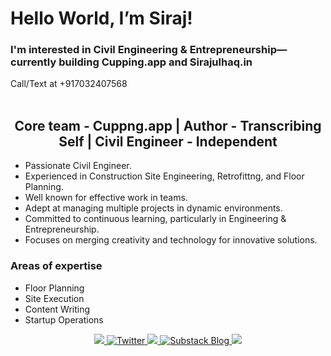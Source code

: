 <h1>Hello World, I’m Siraj! </h1>

<h3>I'm interested in Civil Engineering & Entrepreneurship—currently building Cupping.app and Sirajulhaq.in</h3>
Call/Text at +917032407568 
<br> 
<br> 

<h2 align="center" dir="auto">Core team - Cuppng.app | Author - Transcribing Self | Civil Engineer - Independent</h2>

- Passionate Civil Engineer.
- Experienced in Construction Site Engineering, Retrofittng, and Floor Planning.
- Well known for effective work in teams.
- Adept at managing multiple projects in dynamic environments.
- Committed to continuous learning, particularly in Engineering & Entrepreneurship.
- Focuses on merging creativity and technology for innovative solutions.

<h3>Areas of expertise</h3>

- Floor Planning 
- Site Execution 
- Content Writing 
- Startup Operations 

<div align="center" dir="auto"> 
  <a href="https://sirajulhaq.in" rel="nofollow">
    <img src="https://camo.githubusercontent.com/57203977f3fa83e88ec66f6f3557fbb8bb18558dd4ebb746bd5d8157c6cd14d1/68747470733a2f2f696d672e736869656c64732e696f2f62616467652f2532302df09f8c90576562736974652d626c756576696f6c65742e7376673f267374796c653d666f722d7468652d6261646765266c6f676f3d6865616c7468696e6573736573266c6f676f436f6c6f723d626c756576696f6c6574253230616c743d77656273697465" 
data-canonical-src="https://img.shields.io/badge/%20-🌐Website-blueviolet.svg?&style=for-the-badge&logo=healthinesses&logoColor=blueviolet%20alt=website" style="max-width: 100%;">
  </a>
  <!-- <a href="#" rel="nofollow">
    <img src="https://camo.githubusercontent.com/10163c8 6573266" data-nical-src="https://img.shields.io/badge/%20- RESUME-lightgrey.sv g?&style-for-the-badge&logo-healthinesses&logoColor=blueviolet%20alt-w ebsite" style="max-width: 100%;"> 
  </a> --> 
  <a href="https://twitter.com/sirajulhaq_in" rel="nofollow">
    <img src="https://camo.githubusercontent.com/d31f8f214d3b6695a172ef98e23c1b02fd26063ac085cf22b90e9a943c3724ef/68747470733a2f2f696d672e736869656c64732e696f2f62616467652f747769747465722d2532333030616365652e7376673f267374796c653d666f722d7468652d6261646765266c6f676f3d74776974746572266c6f676f436f6c6f723d7768697465" alt="Twitter" data-canonical-src="https://img.shields.io/badge/twitter-%2300acee.svg?&style=for-the-badge&logo=twitter&logoColor=white" style="max-width: 100%;">
  </a>
  <a href="https://linkedin.com/in/syedmohammedsirajulhaq" rel="nofollow">
    <img src="https://camo.githubusercontent.com/940cec181d9617509ad8a6cfac607b4ddf5fcc02dd3bf17590d1888f2bb070c7/68747470733a2f2f696d672e736869656c64732e696f2f62616467652f6c696e6b6564696e2d2532333145373742352e7376673f267374796c653d666f722d7468652d6261646765266c6f676f3d6c696e6b6564696e266c6f676f436f6c6f723d7768697465" data-canonical-src="https://img.shields.io/badge/linkedin-%231E77B5.svg?&style=for-the-badge&logo=linkedin&logoColor=white" style= "max-width: 100%;">
  </a>
  <a href="https://Sirajulhaq.substack.com" rel="nofollow">
    <img src="https://camo.githubusercontent.com/0b43af13ae2769657dd64034dfa1bee6b86e98cf1f435162fd02ef359604d9f6/68747470733a2f2f696d672e736869656c64732e696f2f62616467652f2532302d4d454449554d2d696e666f726d6174696f6e616c2e7376673f267374796c653d666f722d7468652d6261646765266c6f676f3d6d656469756d266c6f676f436f6c6f723d7768697465" alt="Substack Blog" data-canonical-src="https://img.shields.io/badge/%20-SUBSTACK-in%20formational.svg?&style-for-the-badge&logo=substack&logoColor=white" style="max-width: 100%;">
  </a>
  <a href="https://instagram.com/s.m.sirajulhaq" rel="nofollow">
    <img src="https://camo.githubusercontent.com/b7d786f87909f9592878dacf644337d6791e6cce6b761934cc5bb56d81c8cc82/68747470733a2f2f696d672e736869656c64732e696f2f62616467652f696e7374616772616d2d2532333030303030302e7376673f267374796c653d666f722d7468652d6261646765266c6f676f3d696e7374616772616d266c6f676f436f6c6f723d626c756576696f6c6574253230616c743d696e7374616772616d" data-canonical-src="https://img.shields.io/badge/instagram-%23000000.svg?&s tyle-for-the-badge&logo=instagram&logoColor=blueviolet%20alt=instagra m" style="max-width: 100%;">
  </a>
<!--  <a href="#" rel="nofollow">
    <img src="https://camo.githubusercontent.com/69e4def 652d626" alt="f acebook" data-canonical-src="https://img.shields.io/badge/facebook-%23 2E87FB.svg?&style-for-the-badge&logo=facebook&logoColor=white" style= "max-width: 100%;">
  </a> -->
</div>

<!---
SMSirajulhaq/SMSirajulhaq is a ✨ special ✨ repository because its `README.md` (this file) appears on your GitHub profile.
You can click the Preview link to take a look at your changes.
--->
